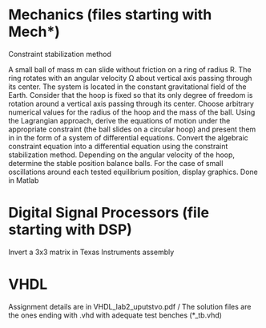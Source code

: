 # Mechanics (files starting with Mech*)
Constraint stabilization method

  A small ball of mass m can slide without friction on a ring of radius R. The ring rotates with an angular velocity Ω about
  vertical axis passing through its center. The system is located in the constant gravitational field of the Earth.
  Consider that the hoop is fixed so that its only degree of freedom is rotation around a vertical axis passing through
  its center.
  Choose arbitrary numerical values for the radius of the hoop and the mass of the ball. Using the Lagrangian approach,
  derive the equations of motion under the appropriate constraint (the ball slides on a circular hoop) and present them in
  in the form of a system of differential equations. Convert the algebraic constraint equation into a differential equation
  using the constraint stabilization method. Depending on the angular velocity of the hoop, determine the stable position
  balance balls. For the case of small oscillations around each tested equilibrium position, display graphics.
Done in Matlab

# Digital Signal Processors (file starting with DSP)

  Invert a 3x3 matrix in Texas Instruments assembly

# VHDL

  Assignment details are in VHDL_lab2_uputstvo.pdf  /  The solution files are the ones ending with .vhd with adequate test benches (*_tb.vhd)
